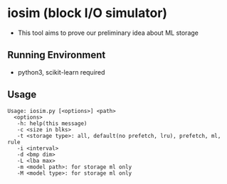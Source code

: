 # iosim (block I/O simulator)

- This tool aims to prove our preliminary idea about ML storage

## Running Environment

- python3, scikit-learn required

## Usage
```
Usage: iosim.py [<options>] <path>
  <options>
   -h: help(this message)
   -c <size in blks>
   -t <storage type>: all, default(no prefetch, lru), prefetch, ml, rule
   -i <interval>
   -d <bmp dim>
   -L <lba max>
   -m <model path>: for storage ml only
   -M <model type>: for storage ml only
```
